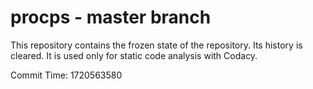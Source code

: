 # procps - master branch

This repository contains the frozen state of the repository.
Its history is cleared. It is used only for static code
analysis with Codacy.

Commit Time: 1720563580